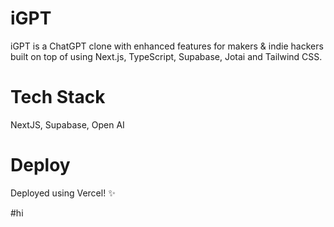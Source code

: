 # iGPT

iGPT is a ChatGPT clone with enhanced features for makers & indie hackers built on top of using Next.js, TypeScript, Supabase, Jotai and Tailwind CSS.

# Tech Stack 

NextJS, Supabase, Open AI

# Deploy
Deployed using Vercel! ✨

#hi